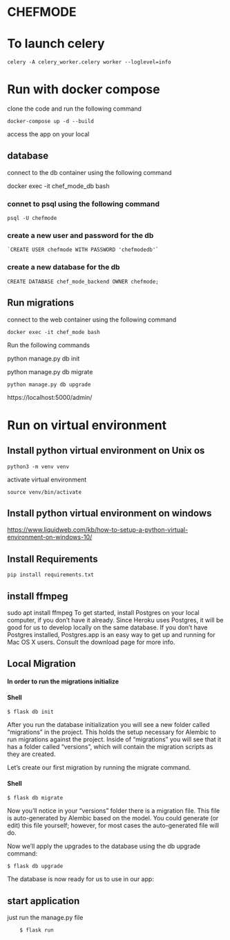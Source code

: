 # CHEFMODE

# To launch celery
`
    celery -A celery_worker.celery worker --loglevel=info
`
# Run with docker compose

clone the code and run the following command

`docker-compose up -d --build`

access the app on your local

## database
connect to the db container using the following command

docker exec -it chef_mode_db bash

### connet to psql using the following command

`psql -U chefmode`
### create a new user and password for the db

    `CREATE USER chefmode WITH PASSWORD 'chefmodedb'`

### create a new database for the db
    CREATE DATABASE chef_mode_backend OWNER chefmode;


## Run migrations
connect to the web container using the following command

    docker exec -it chef_mode bash

Run the following commands

python manage.py db init

python manage.py db migrate

```python manage.py db upgrade```

https://localhost:5000/admin/

# Run on virtual environment
## Install python virtual environment on Unix os

`python3 -m venv venv`

activate virtual environment

`source venv/bin/activate`

## Install python virtual environment on windows

https://www.liquidweb.com/kb/how-to-setup-a-python-virtual-environment-on-windows-10/

## Install Requirements
    pip install requirements.txt
## install ffmpeg
sudo apt install ffmpeg
To get started, install Postgres on your local computer, if you don’t have it already. Since Heroku uses Postgres, it
will be good for us to develop locally on the same database. If you don’t have Postgres installed, Postgres.app is an
easy way to get up and running for Mac OS X users. Consult the download page for more info.


## Local Migration

#### In order to run the migrations initialize
#### Shell
    $ flask db init

After you run the database initialization you will see a new folder called “migrations” in the project. This holds the setup necessary for Alembic to run migrations against the project. Inside of “migrations” you will see that it has a folder called “versions”, which will contain the migration scripts as they are created.

Let’s create our first migration by running the migrate command.
#### Shell
    $ flask db migrate

Now you’ll notice in your “versions” folder there is a migration file. This file is auto-generated by Alembic based on the model. You could generate (or edit) this file yourself; however, for most cases the auto-generated file will do.

Now we’ll apply the upgrades to the database using the db upgrade command:

    $ flask db upgrade

The database is now ready for us to use in our app:

## start application
just run the manage.py file

        $ flask run
